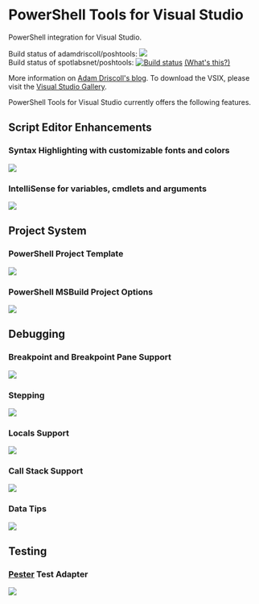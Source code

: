 PowerShell Tools for Visual Studio
===========

PowerShell integration for Visual Studio. 

Build status of adamdriscoll/poshtools: <a href="https://ci.appveyor.com/project/adamdriscoll/poshtools/branch/dev"><img src="https://ci.appveyor.com/api/projects/status/h9gfrh1xots5tg2y/branch/dev?svg=true"/></a><br/>
Build status of spotlabsnet/poshtools: [![Build status](https://ci.appveyor.com/api/projects/status/j31jw35kql84gxxm/branch/dev?svg=true)](https://ci.appveyor.com/project/PoshTools-MSFT/poshtools/branch/dev) [(What's this?)](https://github.com/adamdriscoll/poshtools/wiki/What's-with-the-Microsoft-fork%3F)


More information on <a href="http://csharpening.net/?p=1697">Adam Driscoll's blog</a>. To download the VSIX, please visit the <a href="https://visualstudiogallery.msdn.microsoft.com/c9eb3ba8-0c59-4944-9a62-6eee37294597">Visual Studio Gallery</a>. 

PowerShell Tools for Visual Studio currently offers the following features. 

<h2>Script Editor Enhancements</h2>

<h3>Syntax Highlighting with customizable fonts and colors</h3>

<img src="http://i.imgur.com/1B6Xxfx.png"/>

<h3>IntelliSense for variables, cmdlets and arguments</h3>

<img src="http://i.imgur.com/UDJdql2.png"/>

<h2>Project System</h2>

<h3>PowerShell Project Template</h3>

<img src="http://i.imgur.com/F7Do3ad.png"/>

<h3>PowerShell MSBuild Project Options</h3>

<img src="http://i.imgur.com/MipNS6T.png"/>

<h2>Debugging</h2>

<h3>Breakpoint and Breakpoint Pane Support</h3>

<img src="http://i.imgur.com/hyG4766.png"/>

<h3>Stepping</h3>

<img src="http://i.imgur.com/zUr20Ke.png"/>

<h3>Locals Support</h3>

<img src="http://i.imgur.com/4vKQ4CG.png"/>

<h3>Call Stack Support</h3>

<img src="http://i.imgur.com/qa0iG0a.png"/>

<h3>Data Tips</h3>

<img src="http://i.imgur.com/BSmR7lE.png"/>

<h2>Testing</h2>

<h3><a href="https://github.com/pester/Pester">Pester</a> Test Adapter</h3>

<img src="http://i.imgur.com/eAXaKHV.png"/>
